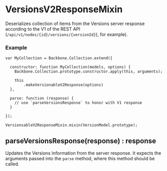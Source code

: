 # VersionsV2ResponseMixin

Deserializes collection of items from the Versions server response according to the V1 of the
REST API (`/api/v1/nodes/{id}/versions/{versionId}`), for example).  
### Example

```
var MyCollection = Backbone.Collection.extend({

  constructor: function MyCollection(models, options) {
    Backbone.Collection.prototype.constructor.apply(this, arguments);

    this
        .makeVersionableV2Response(options)
  },

  parse: function (response) {
    // use `parseVersionsResponse` to honor with V1 response 
  }

});

VersionsableV2ResponseMixin.mixin(VersionModel.prototype);
```

## parseVersionsResponse(response) : response

Updates the Versions Information from the server response.  It expects the arguments
passed into the `parse` method, where this method should be called.

